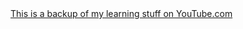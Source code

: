 <!DOCTYPE html>
<head>
    <a href="https://www.youtube.com/watch?v=ArTVfdHOB-M&t=619s">This is a backup of my learning stuff on YouTube.com</a>
</head>